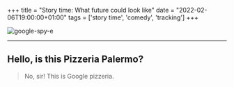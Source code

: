 +++
title = "Story time: What future could look like"
date = "2022-02-06T19:00:00+01:00"
tags  = ['story time', 'comedy', 'tracking']
+++

![google-spy-e](/posts/google-spy.png)

---
Hello, is this Pizzeria Palermo?
---

> No, sir! This is Google pizzeria.